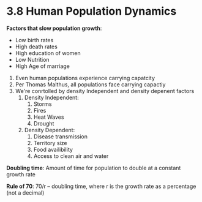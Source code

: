 # 3.8 Human Population Dynamics
**Factors that slow population growth**:
- Low birth rates
- High death rates
- High education of women
- Low Nutrition
- High Age of marriage

1. Even human populations experience carrying capatcity
2. Per Thomas Malthus, all populations face carrying capactiy
3. We're conrtolled by density Independent and density depenent factors
	1. Density Independent:
		1. Storms
		2. Fires
		3. Heat Waves
		4. Drought
	2. Density Dependent:
		1. Disease transmission
		2. Territory size
		3. Food availibility
		4. Access to clean air and water

**Doubling time**: Amount of time for population to double at a constant growth rate

**Rule of 70**: 70/r – doubling time, where r is the growth rate as a percentage (not a decimal)
